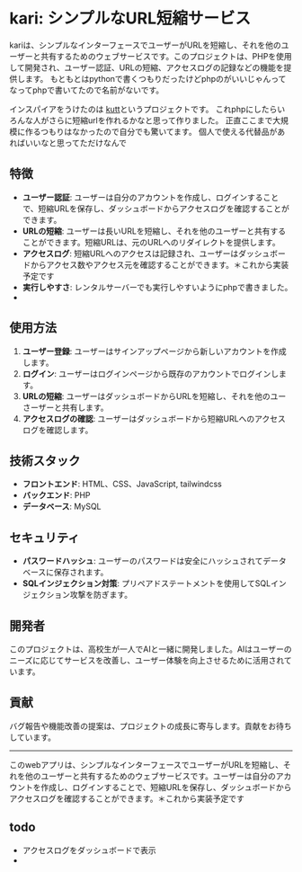 # kari: シンプルなURL短縮サービス
kariは、シンプルなインターフェースでユーザーがURLを短縮し、それを他のユーザーと共有するためのウェブサービスです。このプロジェクトは、PHPを使用して開発され、ユーザー認証、URLの短縮、アクセスログの記録などの機能を提供します。
もともとはpythonで書くつもりだったけどphpのがいいじゃんってなってphpで書いてたので名前がないです。

インスパイアをうけたのは
<a href="https://github.com/thedevs-network/kutt">kutt</a>というプロジェクトです。
これphpにしたらいろんな人がさらに短縮urlを作れるかなと思って作りました。
正直ここまで大規模に作るつもりはなかったので自分でも驚いてます。
個人で使える代替品があればいいなと思ってただけなんで


## 特徴

- **ユーザー認証**: ユーザーは自分のアカウントを作成し、ログインすることで、短縮URLを保存し、ダッシュボードからアクセスログを確認することができます。
- **URLの短縮**: ユーザーは長いURLを短縮し、それを他のユーザーと共有することができます。短縮URLは、元のURLへのリダイレクトを提供します。
- **アクセスログ**: 短縮URLへのアクセスは記録され、ユーザーはダッシュボードからアクセス数やアクセス元を確認することができます。＊これから実装予定です
- **実行しやすさ**: レンタルサーバーでも実行しやすいようにphpで書きました。
- 

## 使用方法

1. **ユーザー登録**: ユーザーはサインアップページから新しいアカウントを作成します。
2. **ログイン**: ユーザーはログインページから既存のアカウントでログインします。
3. **URLの短縮**: ユーザーはダッシュボードからURLを短縮し、それを他のユーさーザーと共有します。
4. **アクセスログの確認**: ユーザーはダッシュボードから短縮URLへのアクセスログを確認します。

## 技術スタック

- **フロントエンド**: HTML、CSS、JavaScript, tailwindcss
- **バックエンド**: PHP
- **データベース**: MySQL

## セキュリティ

- **パスワードハッシュ**: ユーザーのパスワードは安全にハッシュされてデータベースに保存されます。
- **SQLインジェクション対策**: プリペアドステートメントを使用してSQLインジェクション攻撃を防ぎます。

## 開発者

このプロジェクトは、高校生が一人でAIと一緒に開発しました。AIはユーザーのニーズに応じてサービスを改善し、ユーザー体験を向上させるために活用されています。



## 貢献

バグ報告や機能改善の提案は、プロジェクトの成長に寄与します。貢献をお待ちしています。

---

このwebアプリは、シンプルなインターフェースでユーザーがURLを短縮し、それを他のユーザーと共有するためのウェブサービスです。ユーザーは自分のアカウントを作成し、ログインすることで、短縮URLを保存し、ダッシュボードからアクセスログを確認することができます。＊これから実装予定です

## todo
- アクセスログをダッシュボードで表示
- 